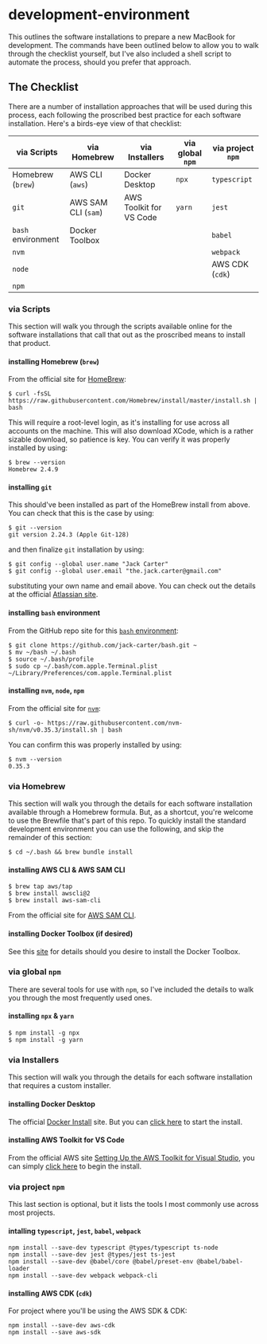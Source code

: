 # development-environment
This outlines the software installations to prepare a new MacBook for development. The commands have been outlined below to allow you to walk through the checklist yourself, but I've also included a shell script to automate the process, should you prefer that approach.

## The Checklist
There are a number of installation approaches that will be used during this process, each following the proscribed best practice for each software installation. Here's a birds-eye view of that checklist:

| via Scripts          | via Homebrew        | via Installers          | via global `npm`   | via project `npm`
| -------------------- | ------------------- | ----------------------- | ------------------ | -------------------
| Homebrew (`brew`)    | AWS CLI (`aws`)     | Docker Desktop          | `npx`              | `typescript`
| `git`                | AWS SAM CLI (`sam`) | AWS Toolkit for VS Code | `yarn`             | `jest`
| `bash` environment   | Docker Toolbox      |                         |                    | `babel`
| `nvm`                |                     |                         |                    | `webpack`
| `node`               |                     |                         |                    | AWS CDK (`cdk`) 
| `npm`                |                     |                         |                    |

### via Scripts
This section will walk you through the scripts available online for the software installations that call that out as the proscribed means to install that product.

#### installing Homebrew (`brew`)
From the official site for [HomeBrew](https://brew.sh):
```
$ curl -fsSL https://raw.githubusercontent.com/Homebrew/install/master/install.sh | bash
```
This will require a root-level login, as it's installing for use across all accounts on the machine. This will also download XCode, which is a rather sizable download, so patience is key. You can verify it was properly installed by using:
```
$ brew --version
Homebrew 2.4.9
```

#### installing `git`
This should've been installed as part of the HomeBrew install from above. You can check that this is the case by using:
```
$ git --version
git version 2.24.3 (Apple Git-128)
```
and then finalize `git` installation by using:
```
$ git config --global user.name "Jack Carter"
$ git config --global user.email "the.jack.carter@gmail.com"
```
substituting your own name and email above. You can check out the details at the official [Atlassian site](https://www.atlassian.com/git/tutorials/install-git).

#### installing `bash` environment
From the GitHub repo site for this [`bash` environment](https://github.com/jack-carter/bash):
```
$ git clone https://github.com/jack-carter/bash.git ~
$ mv ~/bash ~/.bash
$ source ~/.bash/profile
$ sudo cp ~/.bash/com.apple.Terminal.plist ~/Library/Preferences/com.apple.Terminal.plist
```

#### installing `nvm`, `node`, `npm`
From the official site for [`nvm`](https://github.com/nvm-sh/nvm):
```
$ curl -o- https://raw.githubusercontent.com/nvm-sh/nvm/v0.35.3/install.sh | bash
```
You can confirm this was properly installed by using:
```
$ nvm --version
0.35.3
```

### via Homebrew
This section will walk you through the details for each software installation available through a Homebrew formula. But, as a shortcut, you're welcome to use the Brewfile that's part of this repo. To quickly install the standard development environment you can use the following, and skip the remainder of this section:
```
$ cd ~/.bash && brew bundle install
```

#### installing AWS CLI & AWS SAM CLI
```
$ brew tap aws/tap
$ brew install awscli@2
$ brew install aws-sam-cli
```
From the official site for [AWS SAM CLI](https://docs.aws.amazon.com/serverless-application-model/latest/developerguide/serverless-sam-cli-install-mac.html).

#### installing Docker Toolbox (if desired)
See this [site](https://medium.com/@yutafujii_59175/a-complete-one-by-one-guide-to-install-docker-on-your-mac-os-using-homebrew-e818eb4cfc3) for details should you desire to install the Docker Toolbox.

### via global `npm`
There are several tools for use with `npm`, so I've included the details to walk you through the most frequently used ones.

#### installing `npx` & `yarn`
```
$ npm install -g npx
$ npm install -g yarn
```

### via Installers
This section will walk you through the details for each software installation that requires a custom installer.

#### installing Docker Desktop
The official [Docker Install](https://docs.docker.com/docker-for-mac/install/) site. But you can [click here](https://download.docker.com/mac/stable/Docker.dmg) to start the install.

#### installing AWS Toolkit for VS Code
From the official AWS site [Setting Up the AWS Toolkit for Visual Studio](https://docs.aws.amazon.com/toolkit-for-visual-studio/latest/user-guide/setup.html), you can simply [click here](https://marketplace.visualstudio.com/items?itemName=AmazonWebServices.AWSToolkitforVisualStudio2017) to begin the install.

### via project `npm`
This last section is optional, but it lists the tools I most commonly use across most projects.

#### intalling `typescript`, `jest`, `babel`, `webpack`
```
npm install --save-dev typescript @types/typescript ts-node
npm install --save-dev jest @types/jest ts-jest
npm install --save-dev @babel/core @babel/preset-env @babel/babel-loader
npm install --save-dev webpack webpack-cli
```

#### installing AWS CDK (`cdk`)
For project where you'll be using the AWS SDK & CDK:
```
npm install --save-dev aws-cdk
npm install --save aws-sdk
```
